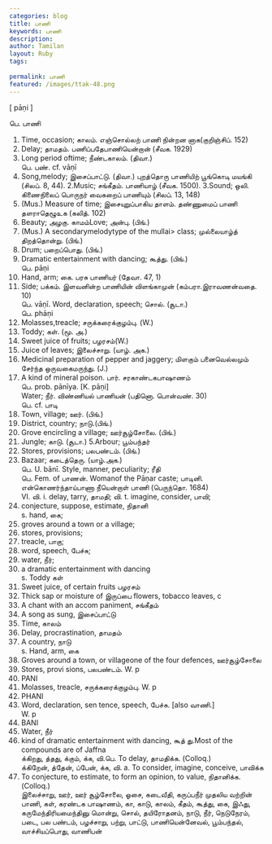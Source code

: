 ```yaml
---
categories: blog
title: பாணி
keywords: பாணி
description: 
author: Tamilan
layout: Ruby
tags: 
 
permalink: பாணி
featured: /images/ttak-48.png
---
```

  
[ pāṇi ]  
  
பெ. பாணி  
1. Time, occasion; காலம். எஞ்சொல்லற் பாணி நின்றன னாக(குறிஞ்சிப். 152)  
2. Delay; தாமதம். பணிப்பதேபாணியென்றான் (சீவக. 1929)  
3. Long period oftime; நீண்டகாலம். (திவா.)  
பெ. பண். cf. vāṇī  
1. Song,melody; இசைப்பாட்டு. (திவா.) புறத்தொரு பாணியிற் பூங்கொடி மயங்கி (சிலப். 8, 44). 2.Music; சங்கீதம். பாணியாழ் (சீவக. 1500). 3.Sound; ஒலி. கிணைநிலைப் பொருநர் வைகறைப் பாணியும் (சிலப். 13, 148)  
4. (Mus.) Measure of time; இசையுறுப்பாகிய தாளம். தண்ணுமைப் பாணி தளராதெழூஉக (கலித். 102)  
5. Beauty; அழகு. காமம்Love; அன்பு. (பிங்.)  
7. (Mus.) A secondarymelodytype of the mullai> class; முல்லையாழ்த் திறத்தொன்று. (பிங்.)  
8. Drum; பறைப்பொது. (பிங்.)  
9. Dramatic entertainment with dancing; கூத்து. (பிங்.)  
பெ. pāṇi  
1. Hand, arm; கை. பரசு பாணியர் (தேவா. 47, 1)  
2. Side; பக்கம். இளவனின்ற பாணியின் விளங்காமுன் (கம்பரா.இராவணன்வதை. 10)  
பெ. vāṇī. Word, declaration, speech; சொல். (சூடா.)  
பெ. phāṇi  
1. Molasses,treacle; சருக்கரைக்குழம்பு. (W.)  
2. Toddy; கள். (மூ. அ.)  
3. Sweet juice of fruits; பழரசம்(W.)  
4. Juice of leaves; இலைச்சாறு. (யாழ். அக.)  
5. Medicinal preparation of pepper and jaggery; மிளகும் பனைவெல்லமும் சேர்ந்த ஒருவகைமருந்து. (J.)  
6. A kind of mineral poison. பார். சரகாண்டகபாஷாணம்  
பெ. prob. pānīya. [K. pāṇi]  
Water; நீர். விண்ணியல் பாணியன் (பதினொ. பொன்வண். 30)  
பெ. cf. பாடி  
1. Town, village; ஊர். (பிங்.)  
2. District, country; நாடு.(பிங்.)  
3. Grove encircling a village; ஊர்சூழ்சோலை. (பிங்.)  
4. Jungle; காடு. (சூடா.) 5.Arbour; பூம்பந்தர்  
6. Stores, provisions; பலபண்டம். (பிங்.)  
7. Bazaar; கடைத்தெரு. (யாழ்.அக.)  
பெ. U. bānī. Style, manner, peculiarity; ரீதி  
பெ. Fem. of பாணன். Womanof the Pāṇar caste; பாடினி. என்கொணர்ந்தாய்பாணா நீயென்றாள் பாணி (பெருந்தொ. 1684)  
VI. வி. i. delay, tarry, தாமதி; வி. t. imagine, consider, பாவி;  
2. conjecture, suppose, estimate, நிதானி  
s. hand, கை;  
2. groves around a town or a village;  
3. stores, provisions;  
4. treacle, பாகு;  
5. word, speech, பேச்சு;  
6. water, நீர்;  
7. a dramatic entertainment with dancing  
s. Toddy கள்  
2. Sweet juice, of certain fruits பழரசம்  
3. Thick sap or moisture of இருப்பை flowers, tobacco leaves, c  
4. A chant with an accom paniment, சங்கீதம்  
5. A song as sung, இசைப்பாட்டு  
6. Time, காலம்  
7. Delay, procrastination, தாமதம்  
9. A country, நாடு  
s. Hand, arm, கை  
2. Groves around a town, or villageone of the four defences, ஊர்சூழ்சோலை  
3. Stores, provi sions, பலபண்டம். W. p  
523. PANI  
4. Molasses, treacle, சருக்கரைக்குழம்பு. W. p  
596. PHANI  
5. Word, declaration, sen tence, speech, பேச்சு. [also வாணி.]  
W. p  
63. BANI  
6. Water, நீர்  
7. kind of dramatic entertainment with dancing, கூத் து.Most of the compounds are of Jaffna  
க்கிறது, த்தது, க்கும், க்க, வி.பெ. To delay, தாமதிக்க. (Colloq.)  
க்கிறேன், த்தேன், ப்பேன், க்க, வி. a. To consider, imagine, conceive, பாவிக்க  
2. To conjecture, to estimate, to form an opinion, to value, நிதானிக்க. (Colloq.)  
இலைச்சாறு, ஊர், ஊர் சூழ்சோலை, ஓசை, கடைவீதி, கருப்பநீர் முதலிய வற்றின் பாணி, கள், கரண்டக பாஷாணம், கா, காடு, காலம், கீதம், கூத்து, கை, இஃது, கருமேந்திரியமைந்தினு மொன்று, சொல், தயிரோதனம், நாடு, நீர், நெடுநேரம், படை, பல பண்டம், பழச்சாறு, பற்று, பாட்டு, பாணியென்னேவல், பூம்பந்தல், வாச்சியப்பொது, வாணிபன்